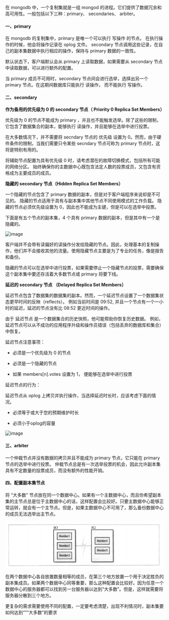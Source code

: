 
在 mongodb 中，一个复制集就是一组 mongod 的进程。它们提供了数据冗余和高可用性。一般包括以下三种：primary、 secondaries、 arbiter。


#### 一、primary

在 mongodb 的复制集中，primary 是唯一个可以执行 写操作 的节点。
在执行操作的时候，他会将操作记录在 oplog 文件。
secondary 节点调用这些记录，在自己的副本集数据中执行相应的操作，保持与 primary 数据的一致性。

默认状态下，客户端默认会从 primary 上读取数据，如果需要从 secondary 节点中读取数据，可以进行额外的配置。

当 primary 成员不可用时，secondary 节点间会进行选举，选择出另一个 primary 节点。在这期间数据库只能执行 读操作， 而不能执行 写操作。


#### 二、secondary

**作为备用的优先级为 0 的 secondary 节点（ Priority 0 Replica Set Members）**     

优先级为 0 的节点不能成为 primary ，并且也不能触发选举。除了这些的限制，它包含了数据集合的副本，能够执行 读操作，并且能够在选举中进行投票。

在大多数情况下，并不需要将 secndary 节点的 优先级 设置为 0。然而，由于硬件条件的限制，当我们需要只令某些 secndary 节点可称为 primary 节点时，这将是特别有用的。

将辅助节点配置为具有优先级 0 时，请考虑潜在的故障切换模式，包括所有可能的网络分区。
始终确保你的主数据中心既包含法定人数的投票成员，又包含有资格成为主要成员的成员。


**隐藏的 secondary 节点（Hidden Replica Set Members）**

一个隐藏的节点包含了 primary 数据的副本，但是对于客户端程序来说却是不可见的。
隐藏的节点适用于具有与副本集中其他节点不同使用模式的工作负载。
隐藏的节点必须优先级设置为 0，因此也不能成为主键，但是可以在选举中投票。

下面是有五个节点的副本集，4 个具有 primary 数据的副本，但是其中有一个是隐藏的。

![image](https://docs.mongodb.com/manual/_images/replica-set-hidden-member.bakedsvg.svg)


客户端并不会带有读偏好的读操作分发给隐藏的节点。因此，处理基本的复制操作，他们并不会接收其他的流量。使用隐藏节点主要是为了专业的任务，像是报告和备份。

隐藏的节点可以在选举中进行投票，如果需要停止一个隐藏节点的投票，需要确保这个副本集中要还存活着大多数节点或 primary 将要下线。


**延迟的 secondary 节点 （Delayed Replica Set Members）**    

延迟节点包含了数据集的数据集的副本。然而，一个延迟节点设置了一个数据集状态更早时间的反映（reflects）。
例如当前时间是 09:52, 并且一个节点有一个一小时的延迟，延迟的节点没有比 08:52 更近时间的操作。

由于 延迟节点 是一个数据集合的历史快照，他可能帮助你恢复历史数据。
例如，延迟节点可以从不成功的应用程序升级和操作员错误（包括丢弃的数据库和集合）中恢复。

延迟节点注意事项：

* 必须是一个优先级为 0 的节点

* 必须是一个隐藏的节点

* 如果 members[n].votes 设置为 1， 便能够在选举中进行投票 

延迟节点的行为：

延迟节点从 oplog 上拷贝并执行操作，当选择延迟时长时，应该考虑下面的情况。

* 必须等于或大于您的预期维护时长

* 必须小于oplog的容量

![image](https://docs.mongodb.com/manual/_images/replica-set-delayed-member.bakedsvg.svg)


#### 三、arbiter

一个仲裁节点并没有数据的拷贝并且不能成为 primary 节点，它只能在 primary 节点的选举中进行投票。
仲裁节点总是有一次选举投票的机会，因此允许副本集具有不定数量的投票成员，而没有额外的性能开销。


#### 四、配置副本集节点

将 “大多数” 节点放在同一个数据中心。如果有一个主数据中心，而且你希望副本集的主节点总是位于主数据中心的话，这样配置会比较好。只要主数据中心能够正常运转，就会有一个主节点。但是，如果主数据中心不可用了，那么备份数据中心的成员无法选举出主节点。

![image](../images/2018-06-20_173743.jpg)

在两个数据中心各自放置数量相等的成员，在第三个地方放置一个用于决定胜负的副本集成员。如果两个数据中心同等重要，那么这种配置会比较好。因为任意一个数据中心的服务器都可以找到另一台服务器以达到“大多数”。但是，这样就需要将服务器分散到三个地方。

更复杂的需求需要使用不同的配置，一定要考虑清楚，出现不利情况时，副本集要如何达到“”“大多数”的要求

